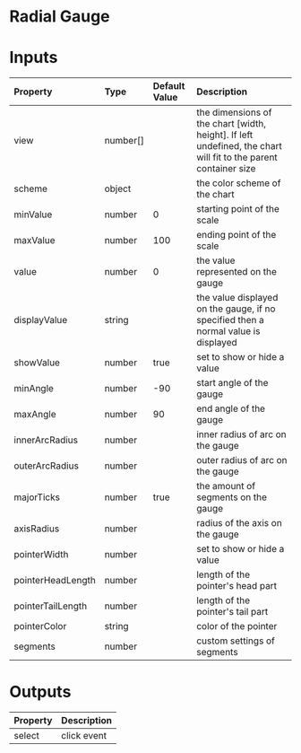 # Radial Gauge

# Inputs

| Property        | Type     | Default Value | Description                                                                                                                  |
|:----------------|:---------|:--------------|:-----------------------------------------------------------------------------------------------------------------------------|
| view            | number[] |               | the dimensions of the chart [width, height]. If left undefined, the chart will fit to the parent container size              |
| scheme          | object   |               | the color scheme of the chart                                                                                                |
| minValue        | number   | 0             | starting point of the scale                                                                                                  |
| maxValue        | number   | 100           | ending point of the scale                                                                                                    |
| value           | number   | 0             | the value represented on the gauge                                                                                           |
| displayValue    | string   |               | the value displayed on the gauge, if no specified then a normal value is displayed |
| showValue       | number   | true          | set to show or hide a value                                                                                              |
| minAngle        | number   | -90           | start angle of the gauge                                                                                             |
| maxAngle        | number   | 90            | end angle of the gauge                                                                                             |
| innerArcRadius  | number   |               | inner radius of arc on the gauge                                                                                              |
| outerArcRadius  | number   |               | outer radius of arc on the gauge                                                                                              |
| majorTicks      | number   | true          | the amount of segments on the gauge                                                                                              |
| axisRadius      | number   |               | radius of the axis on the gauge                                                                                              |
| pointerWidth    | number   |               | set to show or hide a value                                                                                              |
| pointerHeadLength          | number        |           | length of the pointer's head part                                                                                              |
| pointerTailLength          | number        |           | length of the pointer's tail part                                                                                              |
| pointerColor    | string   |               | color of the pointer                                                                                              |
| segments        | number   |               | custom settings of segments                                                                                             |

# Outputs

| Property | Description |
|:---------|:------------|
| select   | click event |
